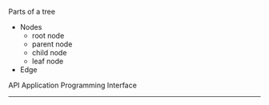 Parts of a tree

* Nodes
  * root node
  * parent node
  * child node
  * leaf node
* Edge

API
Application Programming Interface

***